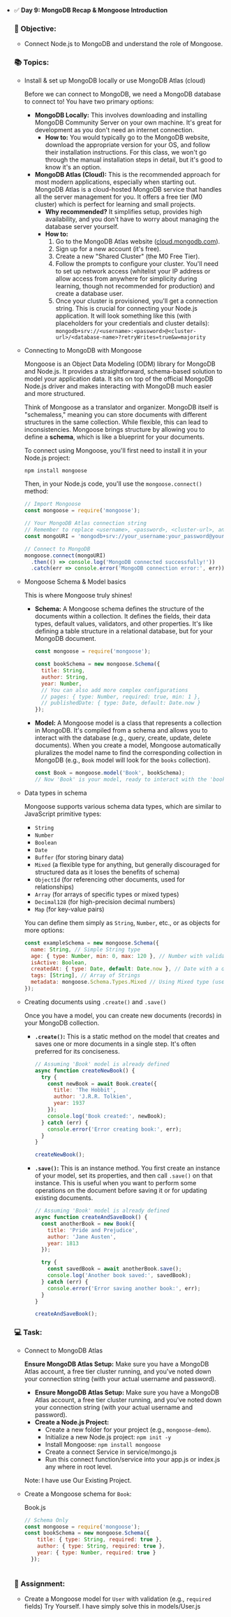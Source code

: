 - ✅ **Day 9: MongoDB Recap & Mongoose Introduction**
    
    ### 🎯 Objective:
    
    - Connect Node.js to MongoDB and understand the role of Mongoose.
    
    ### 📚 Topics:
    
    - Install & set up MongoDB locally or use MongoDB Atlas (cloud)
        
        Before we can connect to MongoDB, we need a MongoDB database to connect to! You have two primary options:
        
        - **MongoDB Locally:** This involves downloading and installing MongoDB Community Server on your own machine. It's great for development as you don't need an internet connection.
            - **How to:** You would typically go to the MongoDB website, download the appropriate version for your OS, and follow their installation instructions. For this class, we won't go through the manual installation steps in detail, but it's good to know it's an option.
        - **MongoDB Atlas (Cloud):** This is the recommended approach for most modern applications, especially when starting out. MongoDB Atlas is a cloud-hosted MongoDB service that handles all the server management for you. It offers a free tier (M0 cluster) which is perfect for learning and small projects.
            - **Why recommended?** It simplifies setup, provides high availability, and you don't have to worry about managing the database server yourself.
            - **How to:**
                1. Go to the MongoDB Atlas website ([cloud.mongodb.com](https://cloud.mongodb.com/)).
                2. Sign up for a new account (it's free).
                3. Create a new "Shared Cluster" (the M0 Free Tier).
                4. Follow the prompts to configure your cluster. You'll need to set up network access (whitelist your IP address or allow access from anywhere for simplicity during learning, though not recommended for production) and create a database user.
                5. Once your cluster is provisioned, you'll get a connection string. This is crucial for connecting your Node.js application. It will look something like this (with placeholders for your credentials and cluster details):
                `mongodb+srv://<username>:<password>@<cluster-url>/<database-name>?retryWrites=true&w=majority`
    - Connecting to MongoDB with Mongoose
        
        Mongoose is an Object Data Modeling (ODM) library for MongoDB and Node.js. It provides a straightforward, schema-based solution to model your application data. It sits on top of the official MongoDB Node.js driver and makes interacting with MongoDB much easier and more structured.
        
        Think of Mongoose as a translator and organizer. MongoDB itself is "schemaless," meaning you can store documents with different structures in the same collection. While flexible, this can lead to inconsistencies. Mongoose brings structure by allowing you to define a **schema**, which is like a blueprint for your documents.
        
        To connect using Mongoose, you'll first need to install it in your Node.js project:
        
        ```jsx
        npm install mongoose
        ```
        
        Then, in your Node.js code, you'll use the `mongoose.connect()` method:
        
        ```jsx
        // Import Mongoose
        const mongoose = require('mongoose');
        
        // Your MongoDB Atlas connection string
        // Remember to replace <username>, <password>, <cluster-url>, and <database-name>
        const mongoURI = 'mongodb+srv://your_username:your_password@your_cluster_url/your_database_name?retryWrites=true&w=majority';
        
        // Connect to MongoDB
        mongoose.connect(mongoURI)
          .then(() => console.log('MongoDB connected successfully!'))
          .catch(err => console.error('MongoDB connection error:', err));
        ```
        
    - Mongoose Schema & Model basics
        
        This is where Mongoose truly shines!
        
        - **Schema:** A Mongoose schema defines the structure of the documents within a collection. It defines the fields, their data types, default values, validators, and other properties. It's like defining a table structure in a relational database, but for your MongoDB document.
            
            ```jsx
            const mongoose = require('mongoose');
            
            const bookSchema = new mongoose.Schema({
              title: String,
              author: String,
              year: Number,
              // You can also add more complex configurations
              // pages: { type: Number, required: true, min: 1 },
              // publishedDate: { type: Date, default: Date.now }
            });
            ```
            
        - **Model:** A Mongoose model is a class that represents a collection in MongoDB. It's compiled from a schema and allows you to interact with the database (e.g., query, create, update, delete documents). When you create a model, Mongoose automatically pluralizes the model name to find the corresponding collection in MongoDB (e.g., `Book` model will look for the `books` collection).
            
            ```jsx
            const Book = mongoose.model('Book', bookSchema);
            // Now 'Book' is your model, ready to interact with the 'books' collection
            ```
            
    - Data types in schema
        
        Mongoose supports various schema data types, which are similar to JavaScript primitive types:
        
        - `String`
        - `Number`
        - `Boolean`
        - `Date`
        - `Buffer` (for storing binary data)
        - `Mixed` (a flexible type for anything, but generally discouraged for structured data as it loses the benefits of schema)
        - `ObjectId` (for referencing other documents, used for relationships)
        - `Array` (for arrays of specific types or mixed types)
        - `Decimal128` (for high-precision decimal numbers)
        - `Map` (for key-value pairs)
        
        You can define them simply as `String`, `Number`, etc., or as objects for more options:
        
        ```jsx
        const exampleSchema = new mongoose.Schema({
          name: String, // Simple String type
          age: { type: Number, min: 0, max: 120 }, // Number with validation options
          isActive: Boolean,
          createdAt: { type: Date, default: Date.now }, // Date with a default value
          tags: [String], // Array of Strings
          metadata: mongoose.Schema.Types.Mixed // Using Mixed type (use with caution!)
        });
        ```
        
    
    - Creating documents using `.create()` and `.save()`
        
        Once you have a model, you can create new documents (records) in your MongoDB collection.
        
        - **`.create()`:** This is a static method on the model that creates and saves one or more documents in a single step. It's often preferred for its conciseness.
            
            ```jsx
            // Assuming 'Book' model is already defined
            async function createNewBook() {
              try {
                const newBook = await Book.create({
                  title: 'The Hobbit',
                  author: 'J.R.R. Tolkien',
                  year: 1937
                });
                console.log('Book created:', newBook);
              } catch (err) {
                console.error('Error creating book:', err);
              }
            }
            
            createNewBook();
            ```
            
        - **`.save()`:** This is an instance method. You first create an instance of your model, set its properties, and then call `.save()` on that instance. This is useful when you want to perform some operations on the document before saving it or for updating existing documents.
            
            ```jsx
            // Assuming 'Book' model is already defined
            async function createAndSaveBook() {
              const anotherBook = new Book({
                title: 'Pride and Prejudice',
                author: 'Jane Austen',
                year: 1813
              });
            
              try {
                const savedBook = await anotherBook.save();
                console.log('Another book saved:', savedBook);
              } catch (err) {
                console.error('Error saving another book:', err);
              }
            }
            
            createAndSaveBook();
            ```
            
    
    ### 💻 Task:
    
    - Connect to MongoDB Atlas
        
        **Ensure MongoDB Atlas Setup:** Make sure you have a MongoDB Atlas account, a free tier cluster running, and you've noted down your connection string (with your actual username and password).
        
        - **Ensure MongoDB Atlas Setup:** Make sure you have a MongoDB Atlas account, a free tier cluster running, and you've noted down your connection string (with your actual username and password).
        - **Create a Node.js Project:**
            - Create a new folder for your project (e.g., `mongoose-demo`).
            - Initialize a new Node.js project: `npm init -y`
            - Install Mongoose: `npm install mongoose`
            - Create a connect Service in service/mongo.js
            - Run this connect function/service into your app.js or index.js any where in root level.
        
        Note: I have use Our Existing Project.
        
    - Create a Mongoose schema for `Book`:
        
        Book.js
        
        ```jsx
        // Schema Only
        const mongoose = require('mongoose');
        const bookSchema = new mongoose.Schema({
            title: { type: String, required: true },
            author: { type: String, required: true },
            year: { type: Number, required: true }
          });
          
        ```
        
    
    ### 🔁 Assignment:
    
    - Create a Mongoose model for `User` with validation (e.g., `required` fields)
    Try Yourself.
    I have simply solve this in models/User.js